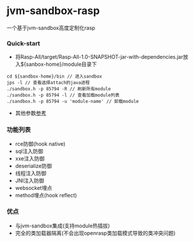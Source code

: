 # jvm-sandbox-rasp
一个基于jvm-sandbox高度定制化rasp
### Quick-start
- 将Rasp-All/target/Rasp-All-1.0-SNAPSHOT-jar-with-dependencies.jar放入${sanbox-home}/module目录下
```shell
cd ${sandbox-home}/bin // 进入sandbox
jps -l // 查看选择attach的java进程
./sandbox.h -p 85794 -R // 刷新所有module
./sandbox.h -p 85794 -l // 查看加载module列表
./sandbox.h -p 85794 -u 'module-name' // 卸载module
```
- 其他参数[参考](https://github.com/alibaba/jvm-sandbox/wiki/USER-INSTALL-and-CONFIG)
### 功能列表
- rce防御(hook native)
- sql注入防御
- xxe注入防御
- deserialize防御
- 线程注入防御
- JNI注入防御
- websocket埋点
- method埋点(hook reflect)
### 优点
- 与jvm-sandbox集成(支持module热插拔)
- 完全的类加载器隔离(不会出现openrasp类加载模式导致的类冲突问题)
